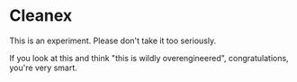 # Cleanex

This is an experiment. Please don't take it too seriously.

If you look at this and think "this is wildly overengineered", congratulations, you're very smart.
